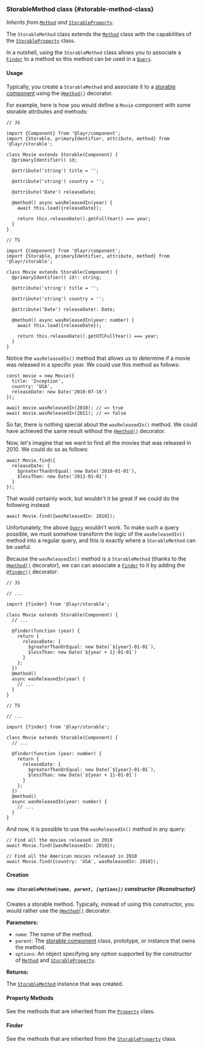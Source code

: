 ### StorableMethod <badge type="primary">class</badge> {#storable-method-class}

*Inherits from [`Method`](https://layrjs.com/docs/v1/reference/method) and [`StorableProperty`](https://layrjs.com/docs/v1/reference/storable-property).*

The `StorableMethod` class extends the [`Method`](https://layrjs.com/docs/v1/reference/method) class with the capabilities of the [`StorableProperty`](https://layrjs.com/docs/v1/reference/storable-property) class.

In a nutshell, using the `StorableMethod` class allows you to associate a [`Finder`](https://layrjs.com/docs/v1/reference/storable-property#finder-type) to a method so this method can be used in a [`Query`](https://layrjs.com/docs/v1/reference/query).


#### Usage

Typically, you create a `StorableMethod` and associate it to a [storable component](https://layrjs.com/docs/v1/reference/storable#storable-component-class) using the [`@method()`](https://layrjs.com/docs/v1/reference/storable#method-decorator) decorator.

For example, here is how you would define a `Movie` component with some storable attributes and methods:

```
// JS

import {Component} from '@layr/component';
import {Storable, primaryIdentifier, attribute, method} from '@layr/storable';

class Movie extends Storable(Component) {
  @primaryIdentifier() id;

  @attribute('string') title = '';

  @attribute('string') country = '';

  @attribute('Date') releaseDate;

  @method() async wasReleasedIn(year) {
    await this.load({releaseDate});

    return this.releaseDate().getFullYear() === year;
  }
}
```

```
// TS

import {Component} from '@layr/component';
import {Storable, primaryIdentifier, attribute, method} from '@layr/storable';

class Movie extends Storable(Component) {
  @primaryIdentifier() id!: string;

  @attribute('string') title = '';

  @attribute('string') country = '';

  @attribute('Date') releaseDate!: Date;

  @method() async wasReleasedIn(year: number) {
    await this.load({releaseDate});

    return this.releaseDate().getUTCFullYear() === year;
  }
}
```

Notice the `wasReleasedIn()` method that allows us to determine if a movie was released in a specific year. We could use this method as follows:

```
const movie = new Movie({
  title: 'Inception',
  country: 'USA',
  releaseDate: new Date('2010-07-16')
});

await movie.wasReleasedIn(2010); // => true
await movie.wasReleasedIn(2011); // => false
```

So far, there is nothing special about the `wasReleasedIn()` method. We could have achieved the same result without the [`@method()`](https://layrjs.com/docs/v1/reference/storable#method-decorator) decorator.

Now, let's imagine that we want to find all the movies that was released in 2010. We could do so as follows:

```
await Movie.find({
  releaseDate: {
    $greaterThanOrEqual: new Date('2010-01-01'),
    $lessThan: new Date('2011-01-01')
  }
});
```

That would certainly work, but wouldn't it be great if we could do the following instead:

```
await Movie.find({wasReleasedIn: 2010});
```

Unfortunately, the above [`Query`](https://layrjs.com/docs/v1/reference/query) wouldn't work. To make such a query possible, we must somehow transform the logic of the `wasReleasedIn()` method into a regular query, and this is exactly where a `StorableMethod` can be useful.

Because the `wasReleasedIn()` method is a `StorableMethod` (thanks to the [`@method()`](https://layrjs.com/docs/v1/reference/storable#method-decorator) decorator), we can can associate a [`Finder`](https://layrjs.com/docs/v1/reference/storable-property#finder-type) to it by adding the [`@finder()`](https://layrjs.com/docs/v1/reference/storable#finder-decorator) decorator:

```
// JS

// ...

import {finder} from '@layr/storable';

class Movie extends Storable(Component) {
  // ...

  @finder(function (year) {
    return {
      releaseDate: {
        $greaterThanOrEqual: new Date(`${year}-01-01`),
        $lessThan: new Date(`${year + 1}-01-01`)
      }
    };
  })
  @method()
  async wasReleasedIn(year) {
    // ...
  }
}
```

```
// TS

// ...

import {finder} from '@layr/storable';

class Movie extends Storable(Component) {
  // ...

  @finder(function (year: number) {
    return {
      releaseDate: {
        $greaterThanOrEqual: new Date(`${year}-01-01`),
        $lessThan: new Date(`${year + 1}-01-01`)
      }
    };
  })
  @method()
  async wasReleasedIn(year: number) {
    // ...
  }
}
```

And now, it is possible to use the `wasReleasedIn()` method in any query:

```
// Find all the movies released in 2010
await Movie.find({wasReleasedIn: 2010});

// Find all the American movies released in 2010
await Movie.find({country: 'USA', wasReleasedIn: 2010});
```

#### Creation

##### `new StorableMethod(name, parent, [options])` <badge type="secondary">constructor</badge> {#constructor}

Creates a storable method. Typically, instead of using this constructor, you would rather use the [`@method()`](https://layrjs.com/docs/v1/reference/storable#method-decorator) decorator.

**Parameters:**

* `name`: The name of the method.
* `parent`: The [storable component](https://layrjs.com/docs/v1/reference/storable#storable-component-class) class, prototype, or instance that owns the method.
* `options`: An object specifying any option supported by the constructor of [`Method`](https://layrjs.com/docs/v1/reference/method#constructor) and [`StorableProperty`](https://layrjs.com/docs/v1/reference/storable-property#constructor).

**Returns:**

The [`StorableMethod`](https://layrjs.com/docs/v1/reference/storable-method) instance that was created.

#### Property Methods

See the methods that are inherited from the [`Property`](https://layrjs.com/docs/v1/reference/property#basic-methods) class.

#### Finder

See the methods that are inherited from the [`StorableProperty`](https://layrjs.com/docs/v1/reference/storable-property#finder) class.
